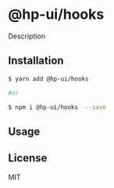 # @hp-ui/hooks

Description

## Installation

```sh
$ yarn add @hp-ui/hooks

#or

$ npm i @hp-ui/hooks  --save
```

## Usage

## License

MIT 

